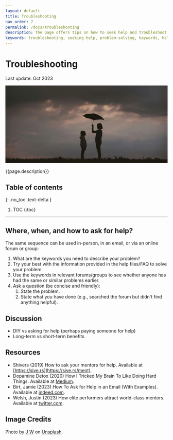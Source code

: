 ```yaml
---
layout: default
title: Troubleshooting
nav_order: 7
permalink: /docs/troubleshooting
description: The page offers tips on how to seek help and troubleshoot problems. It suggests using keywords to identify related issues, FAQs, and online forums. The importance of being clear and friendly when asking questions is emphasized. Do-it-yourself approaches versus seeking assistance are discussed with their pros and cons.
keywords: troubleshooting, seeking help, problem-solving, keywords, help files, FAQ, forums, groups, asking questions, concise, friendly, DIY, paying someone for help, long-term benefits, short-term benefits, resources
---
```


# Troubleshooting

Last update: Oct 2023

![Women holding umbrella on grass field above herself and a child. Dark clouds above them.](/assets/img/troubleshooting-feature.jpg)

{{page.description}}

## Table of contents
{: .no_toc .text-delta }

1. TOC
{:toc}

---

<!-- #todo
- find the CMT 'ask nice questions file'
-->
## Where, when, and how to ask for help?
The same sequence can be used in-person, in an email, or via an online forum or group:

1. What are the keywords you need to describe your problem?
2. Try your best with the information provided in the help files/FAQ to solve your problem.
3. Use the keywords in relevant forums/groups to see whether anyone has had the same or similar problems earlier.
4. Ask a question (be concise and friendly):
   1. State the problem.
   2. State what you have done (e.g., searched the forum but didn't find anything helpful).

## Discussion
- DIY vs asking for help (perhaps paying someone for help)
- Long-term vs short-term benefits

## Resources
- Shivers (2019) How to ask your mentors for help. Available at [https://sive.rs](https://sive.rs/ment).
- Dopamine Detox (2020) How I Tricked My Brain To Like Doing Hard Things. Available at [Medium](https://medium.com/illumination/how-i-tricked-my-brain-to-like-doing-hard-things-19db6a9d242b). 
- Birt, Jamie (2023) How To Ask for Help in an Email (With Examples). Available at [indeed.com](https://www.indeed.com/career-advice/career-development/asking-help-email).
- Welsh, Justin (2023) How elite performers attract world-class mentors. Available at [twitter.com](https://twitter.com/thejustinwelsh/status/1612802417476734979). 

## Image Credits
Photo by <a href="https://unsplash.com/@bakutroo?utm_content=creditCopyText&utm_medium=referral&utm_source=unsplash">J W</a> on <a href="https://unsplash.com/photos/girl-holding-umbrella-on-grass-field-Ju-ITc1Cc0w?utm_content=creditCopyText&utm_medium=referral&utm_source=unsplash">Unsplash</a>.
  


<!-- 
## Screencast Summary
A quick video introducing the ideas in this document is [here](https://youtu.be/sgFp3OH0h0s).
-->
